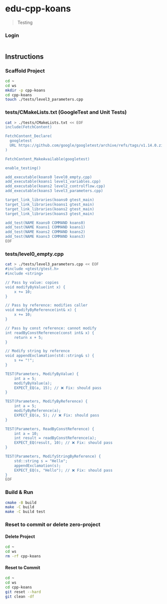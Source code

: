# edu-cpp-koans

> Testing

### Login

```bash
```

## Instructions

### Scaffold Project

```bash
cd ~
cd ws
mkdir -p cpp-koans
cd cpp-koans
touch ./tests/level3_parameters.cpp
```

### tests/CMakeLists.txt (GoogleTest and Unit Tests)

```bash
cat > ./tests/CMakeLists.txt << EOF
include(FetchContent)

FetchContent_Declare(
  googletest
  URL https://github.com/google/googletest/archive/refs/tags/v1.14.0.zip
)

FetchContent_MakeAvailable(googletest)

enable_testing()

add_executable(koans0 level0_empty.cpp)
add_executable(koans1 level1_variables.cpp)
add_executable(koans2 level2_controlflow.cpp)
add_executable(koans3 level3_parameters.cpp)

target_link_libraries(koans0 gtest_main)
target_link_libraries(koans1 gtest_main)
target_link_libraries(koans2 gtest_main)
target_link_libraries(koans3 gtest_main)

add_test(NAME Koans0 COMMAND koans0)
add_test(NAME Koans1 COMMAND koans1)
add_test(NAME Koans2 COMMAND koans2)
add_test(NAME Koans3 COMMAND koans3)
EOF
```

### tests/level0_empty.cpp

```bash
cat > ./tests/level3_parameters.cpp << EOF
#include <gtest/gtest.h>
#include <string>

// Pass by value: copies
void modifyByValue(int x) {
    x += 10;
}

// Pass by reference: modifies caller
void modifyByReference(int& x) {
    x += 10;
}

// Pass by const reference: cannot modify
int readByConstReference(const int& x) {
    return x + 5;
}

// Modify string by reference
void appendExclamation(std::string& s) {
    s += "!";
}

TEST(Parameters, ModifyByValue) {
    int a = 5;
    modifyByValue(a);
    EXPECT_EQ(a, 15); // ❌ Fix: should pass
}

TEST(Parameters, ModifyByReference) {
    int a = 5;
    modifyByReference(a);
    EXPECT_EQ(a, 5); // ❌ Fix: should pass
}

TEST(Parameters, ReadByConstReference) {
    int a = 10;
    int result = readByConstReference(a);
    EXPECT_EQ(result, 10); // ❌ Fix: should pass
}

TEST(Parameters, ModifyStringByReference) {
    std::string s = "Hello";
    appendExclamation(s);
    EXPECT_EQ(s, "Hello"); // ❌ Fix: should pass
}
EOF
```

### Build & Run

```bash
cmake -B build
make -C build
make -C build test
```

### Reset to commit or delete zero-project

#### Delete Project

```bash
cd ~
cd ws
rm -rf cpp-koans
```

#### Reset to Commit

```bash
cd ~
cd ws
cd cpp-koans
git reset --hard
git clean -df
```
